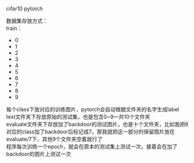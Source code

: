 cifar10 pytorch

数据集存放方式：<br>
train：
- 0
- 1
- 2
- 3
- 4
- 5
- 6
- 7
- 8
- 9<br>

每个class下放对应的训练图片，pytorch会自动根据文件夹的名字生成label<br>
test文件夹下存放原始的测试集，也是包含0~9一共10个文件夹<br>
evaluate文件夹下存放加了backdoor的测试图片，也是十个文件夹，比如我把6对应的class加了backdoor后标记成7，那我就把这一部分的保留图片放在evaluate/7下，其他9个文件夹空着就行了<br>
程序每次训练一个epoch，就会在原本的测试集上测试一次，接着会在加了backdoor的图片上测试一次
